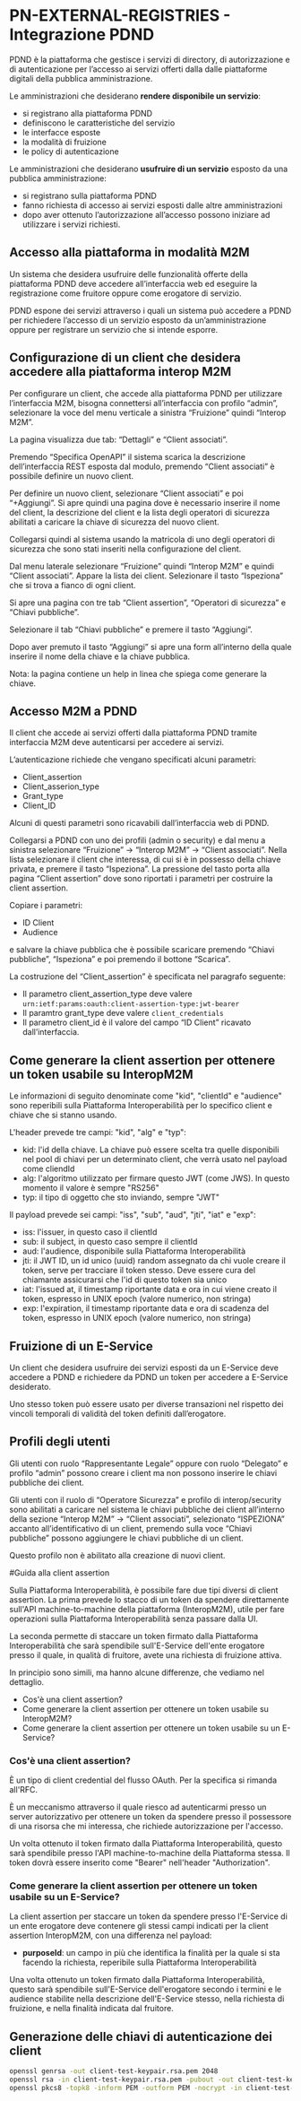 # PN-EXTERNAL-REGISTRIES - Integrazione PDND


PDND è la piattaforma che gestisce i servizi di directory, di autorizzazione e di autenticazione 
per l’accesso ai servizi offerti dalla dalle piattaforme digitali della pubblica amministrazione.

Le amministrazioni che desiderano __rendere disponibile un servizio__:
- si registrano alla piattaforma PDND
- definiscono le caratteristiche del servizio
- le interfacce esposte
- la modalità di fruizione
- le policy di autenticazione

Le amministrazioni che desiderano __usufruire di un servizio__ esposto da una pubblica amministrazione:
- si registrano sulla piattaforma PDND
- fanno richiesta di accesso ai servizi esposti dalle altre amministrazioni
- dopo aver ottenuto l’autorizzazione all’accesso possono iniziare ad utilizzare i servizi richiesti.

## Accesso alla piattaforma in modalità M2M

Un sistema che desidera usufruire delle funzionalità offerte della piattaforma PDND deve accedere 
all’interfaccia web ed eseguire la registrazione come fruitore oppure come erogatore di servizio.

PDND espone dei servizi attraverso i quali un sistema può accedere a PDND per richiedere l’accesso 
di un servizio esposto da un’amministrazione oppure per registrare un servizio che si intende esporre.

## Configurazione di un client che desidera accedere alla piattaforma interop M2M

Per configurare un client, che accede alla piattaforma PDND per utilizzare l’interfaccia M2M, 
bisogna connettersi all’interfaccia con profilo “admin”, selezionare la voce del menu verticale 
a sinistra “Fruizione” quindi “Interop M2M”.

La pagina visualizza due tab: “Dettagli” e “Client associati”.

Premendo “Specifica OpenAPI” il sistema scarica la descrizione dell’interfaccia REST esposta dal modulo, 
premendo “Client associati” è possibile definire un nuovo client.

Per definire un nuovo client, selezionare “Client associati” e poi “+Aggiungi”. Si apre quindi una pagina dove è 
necessario inserire il nome del client, la descrizione del client e la lista degli operatori di sicurezza abilitati 
a caricare la chiave di sicurezza del nuovo client.

Collegarsi quindi al sistema usando la matricola di uno degli operatori di sicurezza che sono stati inseriti nella 
configurazione del client.

Dal menu laterale selezionare “Fruizione” quindi “Interop M2M” e quindi “Client associati”. 
Appare la lista dei client. Selezionare il tasto “Ispeziona” che si trova a fianco di ogni client.

Si apre una pagina con tre tab “Client assertion”, “Operatori di sicurezza” e “Chiavi pubbliche”.

Selezionare il tab “Chiavi pubbliche” e premere il tasto “Aggiungi”.

Dopo aver premuto il tasto “Aggiungi” si apre una form all’interno della quale inserire il nome della chiave e la 
chiave pubblica.

Nota: la pagina contiene un help in linea che spiega come generare la chiave.

## Accesso M2M a PDND

Il client che accede ai servizi offerti dalla piattaforma PDND tramite interfaccia M2M deve autenticarsi per 
accedere ai servizi.

L’autenticazione richiede che vengano specificati alcuni parametri:

- Client_assertion
- Client_asserion_type
- Grant_type
- Client_ID 

Alcuni di questi parametri sono ricavabili dall’interfaccia web di PDND. 

Collegarsi a PDND con uno dei profili (admin o security) e dal menu a sinistra selezionare “Fruizione” -> 
“Interop M2M” -> “Client associati”. Nella lista selezionare il client che interessa, di cui si è in possesso
della chiave privata, e premere il tasto “Ispeziona”. La pressione del tasto porta alla pagina “Client assertion” 
dove sono riportati i parametri per costruire la client assertion. 

Copiare i parametri:

- ID Client
- Audience 

e salvare la chiave pubblica che è possibile scaricare premendo “Chiavi pubbliche”, “Ispeziona” e poi premendo il 
bottone “Scarica”.

La costruzione del “Client_assertion” è specificata nel paragrafo seguente:

- Il parametro client_assertion_type deve valere `urn:ietf:params:oauth:client-assertion-type:jwt-bearer`
- Il paramtro grant_type deve valere `client_credentials`
- Il parametro client_id è il valore del campo “ID Client” ricavato dall’interfaccia.

## Come generare la client assertion per ottenere un token usabile su InteropM2M

Le informazioni di seguito denominate come "kid", "clientId" e "audience" sono reperibili sulla Piattaforma 
Interoperabilità per lo specifico client e chiave che si stanno usando.

L'header prevede tre campi: "kid", "alg" e "typ":

- kid: l'id della chiave. La chiave può essere scelta tra quelle disponibili nel pool di chiavi per un determinato 
 client, che verrà usato nel payload come cliendId
- alg: l'algoritmo utilizzato per firmare questo JWT (come JWS). In questo momento il valore è sempre "RS256"
- typ: il tipo di oggetto che sto inviando, sempre "JWT" 

Il payload prevede sei campi: "iss", "sub", "aud", "jti", "iat" e "exp":

- iss: l'issuer, in questo caso il clientId
- sub: il subject, in questo caso sempre il clientId
- aud: l'audience, disponibile sulla Piattaforma Interoperabilità
- jti: il JWT ID, un id unico (uuid) random assegnato da chi vuole creare il token, serve per tracciare il token 
  stesso. Deve essere cura del chiamante assicurarsi che l'id di questo token sia unico
- iat: l'issued at, il timestamp riportante data e ora in cui viene creato il token, espresso in UNIX epoch (valore numerico, non stringa)
- exp: l'expiration, il timestamp riportante data e ora di scadenza del token, espresso in UNIX epoch  (valore numerico, non stringa)

## Fruizione di un E-Service

Un client che desidera usufruire dei servizi esposti da un E-Service deve accedere a PDND e richiedere da PDND un 
token per accedere a E-Service desiderato.

Uno stesso token può essere usato per diverse transazioni nel rispetto dei vincoli temporali di validità del token 
definiti dall’erogatore.

## Profili degli utenti

Gli utenti con ruolo “Rappresentante Legale” oppure con ruolo “Delegato” e profilo “admin” possono creare i client 
ma non possono inserire le chiavi pubbliche dei client.

Gli utenti con il ruolo di “Operatore Sicurezza” e profilo di interop/security sono abilitati a caricare nel sistema 
le chiavi pubbliche dei client all’interno della sezione “Interop M2M” -> “Client associati”, selezionato “ISPEZIONA” 
accanto all’identificativo di un client, premendo sulla voce “Chiavi pubbliche” possono aggiungere le chiavi pubbliche
di un client. 

Questo profilo non è abilitato alla creazione di nuovi client.

#Guida alla client assertion

Sulla Piattaforma Interoperabilità, è possibile fare due tipi diversi di client assertion. 
La prima prevede lo stacco di un token da spendere direttamente sull'API machine-to-machine della piattaforma 
(InteropM2M), utile per fare operazioni sulla Piattaforma Interoperabilità senza passare dalla UI. 

La seconda permette di staccare un token firmato dalla Piattaforma Interoperabilità che sarà spendibile sull'E-Service 
dell'ente erogatore presso il quale, in qualità di fruitore, avete una richiesta di fruizione attiva.

 
In principio sono simili, ma hanno alcune differenze, che vediamo nel dettaglio.

- Cos'è una client assertion?
- Come generare la client assertion per ottenere un token usabile su InteropM2M?
- Come generare la client assertion per ottenere un token usabile su un E-Service?


### Cos'è una client assertion?

È un tipo di client credential del flusso OAuth. Per la specifica si rimanda all'RFC. 

È un meccanismo attraverso il quale riesco ad autenticarmi presso un server autorizzativo per ottenere un token da 
spendere presso il possessore di una risorsa che mi interessa, che richiede autorizzazione per l'accesso. 

Un volta ottenuto il token firmato dalla Piattaforma Interoperabilità, questo sarà spendibile presso l'API 
machine-to-machine della Piattaforma stessa. Il token dovrà essere inserito come "Bearer" nell'header "Authorization".

### Come generare la client assertion per ottenere un token usabile su un E-Service?

La client assertion per staccare un token da spendere presso l'E-Service di un ente erogatore deve contenere gli 
stessi campi indicati per la client assertion InteropM2M, con una differenza nel payload:
- __purposeId__: un campo in più che identifica la finalità per la quale si sta facendo la richiesta, reperibile sulla 
  Piattaforma Interoperabilità 

Una volta ottenuto un token firmato dalla Piattaforma Interoperabilità, questo sarà spendibile sull'E-Service 
dell'erogatore secondo i termini e le audience stabilite nella descrizione dell'E-Service stesso, nella richiesta di 
fruizione, e nella finalità indicata dal fruitore.

## Generazione delle chiavi di autenticazione dei client

```bash
openssl genrsa -out client-test-keypair.rsa.pem 2048
openssl rsa -in client-test-keypair.rsa.pem -pubout -out client-test-keypair.rsa.pub
openssl pkcs8 -topk8 -inform PEM -outform PEM -nocrypt -in client-test-keypair.rsa.pem -out client-test-keypair.rsa.priv
```
